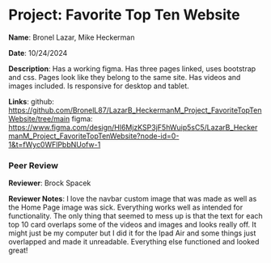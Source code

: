 # Project: Favorite Top Ten Website

**Name**: Bronel Lazar, Mike Heckerman

**Date**: 10/24/2024

**Description**: Has a working figma. Has three pages linked, uses bootstrap and css. Pages look like they belong to the same site. Has videos and images included. Is responsive for desktop and tablet.

**Links**:
    github: https://github.com/BronelL87/LazarB_HeckermanM_Project_FavoriteTopTenWebsite/tree/main
    figma: https://www.figma.com/design/Hl6MjzKSP3jF5hWuip5sC5/LazarB_HeckermanM_Project_FavoriteTopTenWebsite?node-id=0-1&t=fWyc0WFlPbbNUofw-1

### Peer Review

**Reviewer**: Brock Spacek

**Reviewer Notes**: I love the navbar custom image that was made as well as the Home Page image was sick. Everything works well as intended for functionality. The only thing that seemed to mess up is that the text for each top 10 card overlaps some of the videos and images and looks really off. It might just be my computer but I did it for the Ipad Air and some things just overlapped and made it unreadable. Everything else functioned and looked great!
